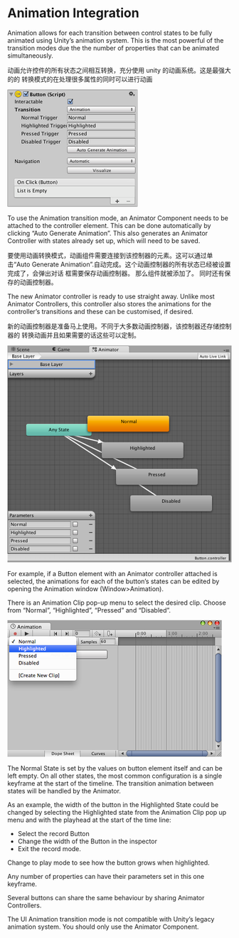 # Animation Integration

Animation allows for each transition between control states to be fully animated using Unity’s animation system. This is the most powerful of the transition modes due the the number of properties that can be animated simultaneously.

动画允许控件的所有状态之间相互转换，充分使用 unity 的动画系统。这是最强大的的 转换模式的在处理很多属性的同时可以进行动画

![](Main/GUI_ButtonInspectorAnimation.png)

To use the Animation transition mode, an Animator Component needs to be attached to the controller element. This can be done automatically by clicking “Auto Generate Animation”. This also generates an Animator Controller with states already set up, which will need to be saved.

要使用动画转换模式，动画组件需要连接到该控制器的元素。这可以通过单击“Auto Generate Animation”.自动完成。这个动画控制器的所有状态已经被设置完成了，会弹出对话 框需要保存动画控制器。  那么组件就被添加了。  同时还有保存的动画控制器。 

The new Animator controller is ready to use straight away. Unlike most Animator Controllers, this controller also stores the animations for the controller’s transitions and these can be customised, if desired.

新的动画控制器是准备马上使用。不同于大多数动画控制器，该控制器还存储控制器的 转换动画并且如果需要的话这些可以定制。 

![](Main/GUI_ButtonAnimator.png)

For example, if a Button element with an Animator controller attached is selected, the animations for each of the button’s states can be edited by opening the Animation window (Window>Animation).

There is an Animation Clip pop-up menu to select the desired clip. Choose from “Normal”, “Highlighted”, “Pressed” and “Disabled”.

![](Main/GUI_ButtonAnimationWindow.png)

The Normal State is set by the values on button element itself and can be left empty. On all other states, the most common configuration is a single keyframe at the start of the timeline. The transition animation between states will be handled by the Animator.

As an example, the width of the button in the Highlighted State could be changed by selecting the Highlighted state from the Animation Clip pop up menu and with the playhead at the start of the time line:

* Select the record Button
* Change the width of the Button in the inspector
* Exit the record mode.

Change to play mode to see how the button grows when highlighted.

Any number of properties can have their parameters set in this one keyframe.

Several buttons can share the same behaviour by sharing Animator Controllers.

The UI Animation transition mode is not compatible with Unity’s legacy animation system. You should only use the Animator Component.